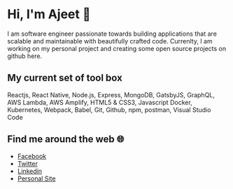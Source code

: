 # Hi, I'm Ajeet 👋

I am software engineer passionate towards building applications that are scalable and maintainable with beautifully crafted code. Currenlty, I am working on my personal project and creating some open source projects on github here.

## My current set of tool box
Reactjs, React Native, Node.js, Express, MongoDB, GatsbyJS, GraphQL, AWS Lambda, AWS Amplify, HTML5 & CSS3, Javascript Docker, Kubernetes, Webpack, Babel, Git, Github, npm, postman, Visual Studio Code

## Find me around the web :globe_with_meridians:
- [Facebook](https://www.facebook.com/chaulagain.ajeet) 
- [Twitter](https://twitter.com/ajeetsweb) 
- [Linkedin](https://www.linkedin.com/in/ajeet-chaulagain/) 
- [Personal Site](https://ajeetchaulagain.com/)

